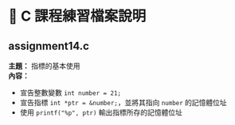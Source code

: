 # 📘 C 課程練習檔案說明

## assignment14.c
**主題：** 指標的基本使用  
**內容：**  
- 宣告整數變數 `int number = 21;`  
- 宣告指標 `int *ptr = &number;`，並將其指向 `number` 的記憶體位址  
- 使用 `printf("%p", ptr)` 輸出指標所存的記憶體位址  
